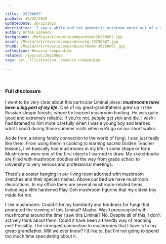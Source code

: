 ```yaml
---

title: '20250607'
pubDate: 10/22/2025
updatedDate: 10/22/2025
description: 'I saw a white and red geometric mushroom morph out of a red and white triangle when exiting a very brief lucid dream. It had an awkward smile… like it noticed me when I wasn’t supposed to see it.'
author: Anton Simanov
background: /Media/art/reveriecompendium/20250607.jpg
asset: /Media/art/reveriecompendium/bg-20250607.jpg
thumb: /Media/art/reveriecompendium/thumb-20250607.jpg
collection: Reverie Compendium
related: /journal/20250607
tags: art, illustration, reverie compendium

---
```


<br>

### Full disclosure

I want to be very clear about this particular Liminal piece: ***mushrooms have been a big part of my life.*** One of my great-grandfathers grew up in the Russian steppe forests, where he learned mushroom hunting. He was quite good and extremely reliable. If you're not, people get sick and die. I wish I had listened to him more carefully when I was a young boy and learned what I could during those summer visits when we’d go on our short walks.

Aside from a strong family connection to the world of fungi, I also just really like them. From using them in cooking to learning sacred Golden Teacher lessons, I've basically had mushrooms in my life in some shape or form. Mushrooms were one of the first objects I learned to draw. My sketchbooks are filled with mushroom doodles all the way from grade school to university to very serious and professional meetings.

There's a poster hanging in our living room adorned with mushroom sketches and their species names. Above our bed we have mushroom decorations. In my office there are several mushroom-related items, including a little hardened Play-Doh mushroom figurine that my oldest boy made for me.

I like mushrooms. Could it be my familiarity and fondness for fungi that prompted the viewing of this Liminal? Maybe. Was I preoccupied with mushrooms around the time I saw this Liminal? No. Despite all of this, I don't actively think about them. Could it have been a friendly way of reaching me? Possibly. The strongest connection to mushrooms that I have is to my great-grandfather. Will we ever know? I'd like to, but I'm not going to spend too much time speculating about it.
